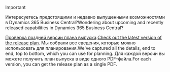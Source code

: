 > [!IMPORTANT]
>
> <span data-ttu-id="1ce44-101">Интересуетесь предстоящими и недавно выпущенными возможностями в Dynamics 365 Business Central?</span><span class="sxs-lookup"><span data-stu-id="1ce44-101">Wondering about upcoming and recently released capabilities in Dynamics 365 Business Central?</span></span>
>
> <span data-ttu-id="1ce44-102">[Проверка поздней версии плана выпуска](/dynamics365/release-plans/index).</span><span class="sxs-lookup"><span data-stu-id="1ce44-102">[Check out the latest version of the release plan](/dynamics365/release-plans/index).</span></span> <span data-ttu-id="1ce44-103">Мы собрали все сведения, которые можно использовать для планирования.</span><span class="sxs-lookup"><span data-stu-id="1ce44-103">We've captured all the details, end to end, top to bottom, which you can use for planning.</span></span> <span data-ttu-id="1ce44-104">Для каждой версии вы можете получить план выпуска в виде одного PDF-файла.</span><span class="sxs-lookup"><span data-stu-id="1ce44-104">For each version, you can get the release plan as a single PDF.</span></span>  
